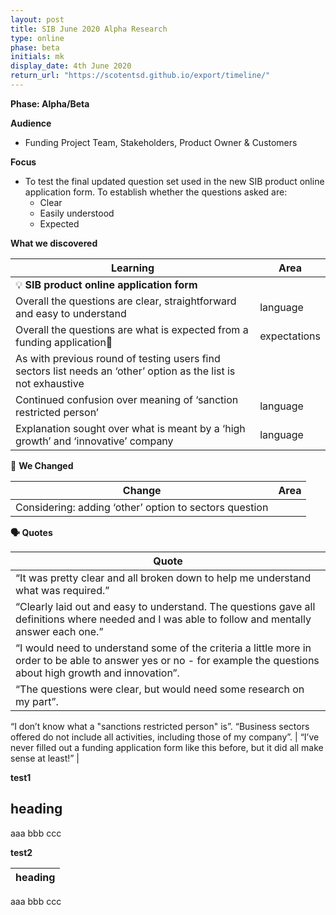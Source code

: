 ```yaml
---
layout: post
title: SIB June 2020 Alpha Research
type: online
phase: beta
initials: mk
display_date: 4th June 2020
return_url: "https://scotentsd.github.io/export/timeline/"
---
```


**Phase: Alpha/Beta**

**Audience**
- Funding Project Team, Stakeholders, Product Owner & Customers

**Focus**
- To test the final updated question set used in the new SIB product online application form. To establish whether the questions asked are:
   - Clear
   - Easily understood
   - Expected


**What we discovered**

Learning | Area
--- | ---
💡  **SIB product online application form** |
Overall the questions are clear, straightforward and easy to understand  | language
Overall the questions are what is expected from a funding application| expectations
As with previous round of testing users find sectors list needs an ‘other’ option as the list is not exhaustive |
Continued confusion over meaning of ‘sanction restricted person’ | language
Explanation sought over what is meant by a ‘high growth’ and ‘innovative’ company | language

🧰 **We Changed**  

Change | Area
--- | ---
Considering: adding ‘other’ option to sectors question |

**🗣 Quotes**

Quote |
--- |
“It was pretty clear and all broken down to help me understand what was required.” |
“Clearly laid out and easy to understand. The questions gave all definitions where needed and I was able to follow and mentally answer each one.” |
“I would need to understand some of the criteria a little more in order to be able to answer yes or no - for example the questions about high growth and innovation”. |
“The questions were clear, but would need some research on my part”. |
“I don’t know what a "sanctions restricted person" is”.
“Business sectors offered do not include all activities, including those of my company”. |
“I’ve never filled out a funding application form like this before, but it did all make sense at least!” |

<!--more-->

**test1**

heading
---
aaa
bbb
ccc



**test2**

heading |
--- |
aaa
bbb
ccc
